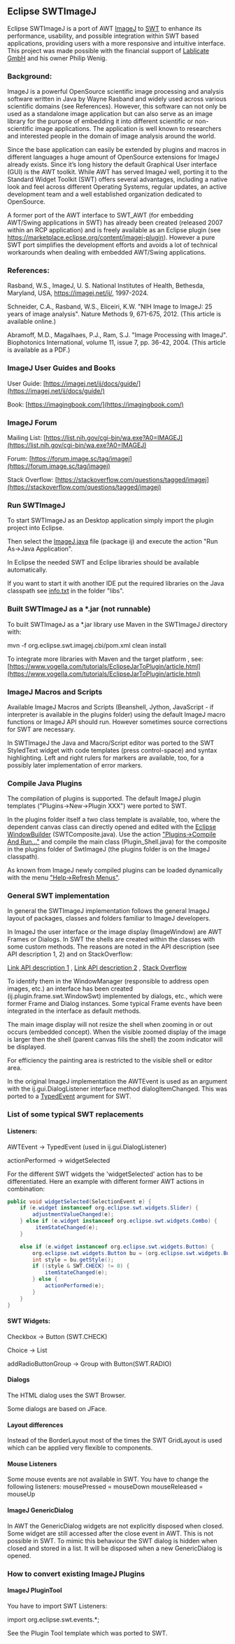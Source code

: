 ## Eclipse SWTImageJ

Eclipse SWTImageJ is a port of AWT [ImageJ](https://github.com/imagej/ImageJ) to [SWT](https://www.eclipse.org/swt/) to enhance its performance, usability, and possible integration within SWT based applications, 
providing users with a more responsive and intuitive interface.
This project was made possible with the financial support of [Lablicate GmbH](https://lablicate.com/) and his owner Philip Wenig.

### Background:

ImageJ is a powerful OpenSource scientific image processing and analysis software written in Java by Wayne Rasband
and widely used across various scientific domains (see References).
However, this software can not only be used as a standalone image application but can also serve as an image library
for the purpose of embedding it into different scientific or non-scientific image applications.
The application is well known to researchers and interested people in the domain of image analysis around the world.

Since the base application can easily be extended by plugins and macros in different languages a huge amount of OpenSource extensions for ImageJ already exists.
Since it’s long history the default Graphical User interface (GUI) is the AWT toolkit. 
While AWT has served ImageJ well, porting it to the Standard Widget Toolkit (SWT) offers several advantages, including a native look and feel
across different Operating Systems, regular updates, an active development team and a well established organization dedicated to OpenSource.

A former port of the AWT interface to SWT_AWT (for embedding AWT/Swing applications in SWT) has already been created (released 2007 within an RCP application) and is freely available
as an Eclipse plugin (see https://marketplace.eclipse.org/content/imagej-plugin). 
However a pure SWT port simplifies the development efforts and avoids a lot of technical workarounds when dealing with embedded AWT/Swing applications.


### References:

Rasband, W.S., ImageJ, U. S. National Institutes of Health, Bethesda, Maryland, USA, https://imagej.net/ij/, 1997-2024.

Schneider, C.A., Rasband, W.S., Eliceiri, K.W. "NIH Image to ImageJ: 25 years of image analysis". Nature Methods 9, 671-675, 2012. (This article is available online.)

Abramoff, M.D., Magalhaes, P.J., Ram, S.J. "Image Processing with ImageJ". Biophotonics International, volume 11, issue 7, pp. 36-42, 2004. (This article is available as a PDF.)

### ImageJ User Guides and Books

User Guide: [https://imagej.net/ij/docs/guide/](https://imagej.net/ij/docs/guide/)

Book: [https://imagingbook.com/](https://imagingbook.com/)

### ImageJ Forum

Mailing List: [https://list.nih.gov/cgi-bin/wa.exe?A0=IMAGEJ](https://list.nih.gov/cgi-bin/wa.exe?A0=IMAGEJ)

Forum: [https://forum.image.sc/tag/imagej](https://forum.image.sc/tag/imagej)

Stack Overflow:   [https://stackoverflow.com/questions/tagged/imagej](https://stackoverflow.com/questions/tagged/imagej)

### Run SWTImageJ

To start SWTImageJ as an Desktop application simply import the plugin project into Eclipse.

Then select the [ImageJ.java](https://github.com/eclipse-swtimagej/SWTImageJ/tree/main/org.eclipse.swt.imagej/src/ij) file (package ij) and execute the action "Run As->Java Application".

In Eclipse the needed SWT and Eclipe libraries should be available automatically.

If you want to start it with another IDE put the required libraries on the Java classpath see [info.txt](https://github.com/eclipse-swtimagej/SWTImageJ/blob/main/org.eclipse.swt.imagej/libs/info.txt) in the folder "libs".

### Built SWTImageJ as a *.jar (not runnable)

To built SWTImageJ as a *.jar library use Maven in the SWTImageJ directory with:

mvn -f org.eclipse.swt.imagej.cbi/pom.xml clean install

To integrate more libraries with Maven and the target platform , see: [https://www.vogella.com/tutorials/EclipseJarToPlugin/article.html](https://www.vogella.com/tutorials/EclipseJarToPlugin/article.html)

### ImageJ Macros and Scripts

Available ImageJ Macros and Scripts (Beanshell, Jython, JavaScript - if interpreter is available in the plugins folder) using the default ImageJ macro functions or ImageJ API should run. However sometimes source corrections for SWT are necessary.


In SWTImageJ the Java and Macro/Script editor was ported to the SWT StyledText widget with code templates (press control-space) and syntax highlighting.
Left and right rulers for markers are available, too, for a possibly later implementation of error markers.

### Compile Java Plugins

The compilation of plugins is supported. The default ImageJ plugin templates ("Plugins->New->Plugin XXX") were ported to SWT. 

In the plugins folder itself a two class template is available, too, where the dependent canvas class can directly opened and edited with the [Eclipse WindowBuilder](https://eclipse.dev/windowbuilder/) (SWTComposite.java). Use the action ["Plugins->Compile And Run..."](https://imagej.net/ij/docs/guide/146-31.html#toc-Subsection-31.5) and compile the main class (Plugin_Shell.java) for the composite in the plugins folder of SwtImageJ (the plugins folder is on the ImageJ classpath).

As known from ImageJ newly compiled plugins can be loaded dynamically with the menu ["Help->Refresh Menus"](https://imagej.net/ij/docs/guide/146-33.html).

### General SWT implementation

In general the SWTImageJ implementation follows the general ImageJ layout of packages, classes and folders familiar to ImageJ developers. 

In ImageJ the user interface or the image display (ImageWindow) are AWT Frames or Dialogs. In SWT the shells are created within the classes with some custom methods.
The reasons are noted in the API description (see API description 1, 2) and on StackOverflow: 

[Link API description 1](https://help.eclipse.org/latest/index.jsp?topic=%2Forg.eclipse.platform.doc.isv%2Freference%2Fapi%2Forg%2Feclipse%2Fswt%2Fwidgets%2FWidget.html)
, [Link API description 2](https://help.eclipse.org/latest/index.jsp?topic=%2Forg.eclipse.platform.doc.isv%2Freference%2Fapi%2Forg%2Feclipse%2Fswt%2Fwidgets%2FWidget.html&anchor=checkSubclass())
, [Stack Overflow](https://stackoverflow.com/questions/4264983/why-is-subclassing-not-allowed-for-many-of-the-swt-controls)

To identify them in the WindowManager (responsible to address open images, etc.) an interface has been created (ij.plugin.frame.swt.WindowSwt) implemented by dialogs, etc., 
which were former Frame and Dialog instances. Some typical Frame events have been integrated in the interface as default methods.

The main image display will not resize the shell when zooming in or out occurs (embedded concept). When the visible zoomed display of the image
is larger then the shell (parent canvas fills the shell) the zoom indicator will be displayed.

For efficiency the painting area is restricted to the visible shell or editor area.

In the original ImageJ implementation the AWTEvent is used as an argument with the ij.gui.DialogListener interface method dialogItemChanged. This was ported to a [TypedEvent](https://help.eclipse.org/latest/index.jsp?topic=%2Forg.eclipse.platform.doc.isv%2Freference%2Fapi%2Forg%2Feclipse%2Fswt%2Fevents%2FTypedEvent.html) argument for SWT.

### List of some typical SWT replacements

#### Listeners:

AWTEvent -> TypedEvent (used in ij.gui.DialogListener)

actionPerformed -> widgetSelected

For the different SWT widgets the 'widgetSelected' action has to be differentiated. 
Here an example with different former AWT actions in combination:

```Java
public void widgetSelected(SelectionEvent e) {
	if (e.widget instanceof org.eclipse.swt.widgets.Slider) {
		adjustmentValueChanged(e);
	} else if (e.widget instanceof org.eclipse.swt.widgets.Combo) {
		 itemStateChanged(e);
	}

	else if (e.widget instanceof org.eclipse.swt.widgets.Button) {
		org.eclipse.swt.widgets.Button bu = (org.eclipse.swt.widgets.Button) e.widget;
		int style = bu.getStyle();
		if ((style & SWT.CHECK) != 0) {
			itemStateChanged(e);
		} else {
			actionPerformed(e);
		}
	}
}
```

#### SWT Widgets:

Checkbox -> Button (SWT.CHECK)

Choice -> List

addRadioButtonGroup -> Group with Button(SWT.RADIO)

#### Dialogs

The HTML dialog uses the SWT Browser.

Some dialogs are based on JFace.

#### Layout differences

Instead of the BorderLayout most of the times the SWT GridLayout is used which can be applied very flexible to components.

#### Mouse Listeners

Some mouse events are not available in SWT. You have to change the following listeners:
mousePressed = mouseDown
mouseReleased = mouseUp

#### ImageJ GenericDialog

In AWT the GenericDialog widgets are not explicitly disposed when closed. Some widget are still accessed after the close event in AWT. This is not possible
in SWT. To mimic this behaviour the SWT dialog is hidden when closed and stored in a list. 
It will be disposed when a new GenericDialog is opened.

### How to convert existing ImageJ Plugins

#### ImageJ PluginTool

You have to import SWT Listeners:

import org.eclipse.swt.events.*;

See the Plugin Tool template which was ported to SWT.




